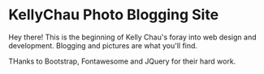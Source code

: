 # KellyChau Photo Blogging Site
Hey there! This is the beginning of Kelly Chau's foray into web design and development. 
Blogging and pictures are what you'll find.

THanks to Bootstrap, Fontawesome and JQuery for their hard work.
